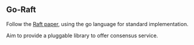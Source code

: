 ## Go-Raft 

Follow the [Raft paper](https://raft.github.io/raft.pdf), using the go language for standard implementation. 

Aim to provide a pluggable library to offer consensus service.

